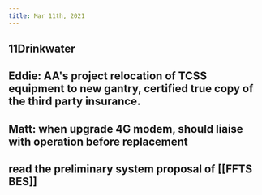 ```yaml
---
title: Mar 11th, 2021
---
```


## 11Drinkwater
## Eddie: AA's project relocation of TCSS equipment to new gantry, certified true copy of the third party insurance.
## Matt: when upgrade 4G modem, should liaise with operation before replacement
## read the preliminary system proposal of [[FFTS BES]]
##
